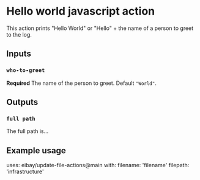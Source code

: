 # Hello world javascript action

This action prints "Hello World" or "Hello" + the name of a person to greet to the log.

## Inputs

### `who-to-greet`

**Required** The name of the person to greet. Default `"World"`.

## Outputs

### `full path`

The full path is...

## Example usage

uses: eibay/update-file-actions@main
with:
  filename: 'filename'
  filepath: 'infrastructure'